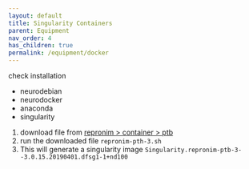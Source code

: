 ```yaml
---
layout: default
title: Singularity Containers
parent: Equipment
nav_order: 4
has_children: true
permalink: /equipment/docker
---
```


check installation
* neurodebian
* neurodocker
* anaconda
* singularity

1. download file from [repronim > container > ptb](https://github.com/ReproNim/containers/blob/master/images/repronim/repronim-ptb-3.sh)
2. run the downloaded file `repronim-pth-3.sh`
3. This will generate a singularity image `Singularity.repronim-ptb-3--3.0.15.20190401.dfsg1-1+nd100`

